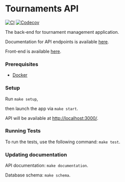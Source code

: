 # Tournaments API #

[![CI](https://github.com/AndKiel/tournaments-api/workflows/CI/badge.svg)](https://github.com/AndKiel/tournaments-api/actions?query=workflow%3ACI+branch%3Amaster)
[![Codecov](https://codecov.io/gh/AndKiel/tournaments-api/branch/master/graph/badge.svg)](https://codecov.io/gh/AndKiel/tournaments-api)

The back-end for tournament management application.

Documentation for API endpoints is available [here](https://andkiel.github.io/tournaments-api/index.html).

Front-end is available [here](https://github.com/AndKiel/tournaments-api-ui).

### Prerequisites ###

- [Docker](https://www.docker.com/products/docker-desktop)

### Setup ###

Run `make setup`,

then launch the app via `make start`.

API will be available at [http://localhost:3000/]().

### Running Tests ###

To run the tests, use the following command: `make test`.

### Updating documentation ###

API documentation: `make documentation`.

Database schema: `make schema`.
